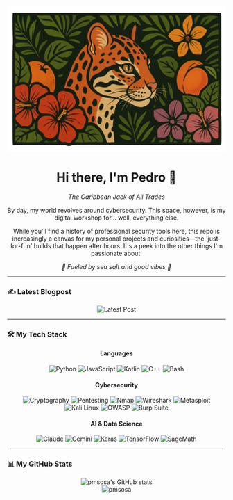 <div id="header" align="center">
  
<img src="ocelot.png" width="550">

</div>

<div id="bio" align="center">
<h1 align="center">Hi there, I'm Pedro 👋</h1>
  <p><i>The Caribbean Jack of All Trades</i></p>
  
  <p>By day, my world revolves around cybersecurity. This space, however, is my digital workshop for... well, everything else.</p>
  
  <p>While you'll find a history of professional security tools here, this repo is increasingly a canvas for my personal projects and curiosities—the  'just-for-fun' builds that happen after hours. It's a peek into the other things I'm passionate about. </p>
  
  <i><p>🌊 Fueled by sea salt and good vibes 🌊</p></i>
</div>

----

### ✍️ Latest Blogpost

<div id="blog" align="center">

  ![Latest Post](https://blog-badge.vercel.app/api/badge?feed=https%3A%2F%2Fkonukoii.com%2Fblog%2Ffeed%2F&style=normal&theme=jungle&showurl=true)

</div>

----

### 🛠️ My Tech Stack

<div id="tech-stack" align="center">
  <div>
    <h4>Languages</h4>
    <img src="https://img.shields.io/badge/Python-3776AB?style=for-the-badge&logo=python&logoColor=white" alt="Python"/>
    <img src="https://img.shields.io/badge/JavaScript-F7DF1E?style=for-the-badge&logo=javascript&logoColor=black" alt="JavaScript"/>
    <img src="https://img.shields.io/badge/Kotlin-7F52FF?style=for-the-badge&logo=kotlin&logoColor=white" alt="Kotlin"/>
    <img src="https://img.shields.io/badge/C%2B%2B-00599C?style=for-the-badge&logo=cplusplus&logoColor=white" alt="C++"/>
    <img src="https://img.shields.io/badge/Bash-4EAA25?style=for-the-badge&logo=gnubash&logoColor=white" alt="Bash"/>
  </div>
  <div>
    <h4>Cybersecurity</h4>
    <img src="https://img.shields.io/badge/Cryptography-007396?style=for-the-badge&logo=gnuprivacyguard&logoColor=white" alt="Cryptography"/>
    <img src="https://img.shields.io/badge/Pentesting-D90000?style=for-the-badge&logo=hackthebox&logoColor=white" alt="Pentesting"/>
    <img src="https://img.shields.io/badge/Nmap-000000?style=for-the-badge&logo=nmap&logoColor=white" alt="Nmap"/>
    <img src="https://img.shields.io/badge/Wireshark-1679A7?style=for-the-badge&logo=wireshark&logoColor=white" alt="Wireshark"/>
    <img src="https://img.shields.io/badge/Metasploit-CB2126?style=for-the-badge&logo=metasploit&logoColor=white" alt="Metasploit"/>
    <img src="https://img.shields.io/badge/Kali_Linux-557C94?style=for-the-badge&logo=kalilinux&logoColor=white" alt="Kali Linux"/>
    <img src="https://img.shields.io/badge/OWASP-000000?style=for-the-badge&logo=owasp&logoColor=white" alt="OWASP"/>
    <img src="https://img.shields.io/badge/Burp_Suite-FF6633?style=for-the-badge&logo=burpsuite&logoColor=white" alt="Burp Suite"/>
  </div>
  <div>
    <h4>AI & Data Science</h4>
    <img src="https://img.shields.io/badge/Claude-D97757?style=for-the-badge&logo=anthropic&logoColor=white" alt="Claude"/>
    <img src="https://img.shields.io/badge/Gemini-8E44AD?style=for-the-badge&logo=google-gemini&logoColor=white" alt="Gemini"/>
    <img src="https://img.shields.io/badge/Keras-D00000?style=for-the-badge&logo=keras&logoColor=white" alt="Keras"/>
    <img src="https://img.shields.io/badge/TensorFlow-FF6F00?style=for-the-badge&logo=tensorflow&logoColor=white" alt="TensorFlow"/>
    <img src="https://img.shields.io/badge/SageMath-4A90E2?style=for-the-badge" alt="SageMath"/>
  </div>
</div>

---

### 📊 My GitHub Stats

<div id="stats" align="center">
  <img src="https://github-readme-stats.vercel.app/api?username=pmsosa&show_icons=true&theme=dracula&hide_border=true&count_private=true" alt="pmsosa's GitHub stats"/>
  <br/>
  <img src="https://github-profile-trophy.vercel.app/?username=pmsosa&theme=dracula&row=1" alt="pmsosa" />
  <br/>
</div>
